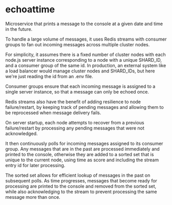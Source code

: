 # echoattime
Microservice that prints a message to the console at a given date and time in the future.

To handle a large volume of messages, it uses Redis streams with consumer groups to fan out incoming messages across multiple cluster nodes.

For simplicity, it assumes there is a fixed number of cluster nodes with each node.js server instance corresponding to a node with a unique SHARD_ID, and a consumer group of the same id. In production, an external system like a load balancer would manage cluster nodes and SHARD_IDs, but here we're just reading the id from an .env file.

Consumer groups ensure that each incoming message is assigned to a single server instance, so that a message can only be echoed once.

Redis streams also have the benefit of adding resilience to node failure/restart, by keeping track of pending messages and allowing them to be reprocessed when message delivery fails.

On server startup, each node attempts to recover from a previous failure/restart by processing any pending messages that were not acknowledged.

It then continuously polls for incoming messages assigned to its consumer group. Any messages that are in the past are processed immediately and printed to the console, otherwise they are added to a sorted set that is unique to the current node, using time as score and including the stream entry id for later processing.

The sorted set allows for efficient lookup of messages in the past on subsequent polls. As time progresses, messages that become ready for processing are printed to the console and removed from the sorted set, while also acknowledging to the stream to prevent processing the same message more than once.